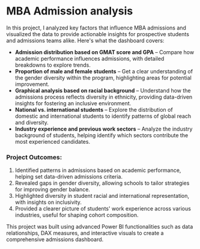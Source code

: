 # MBA Admission analysis

In this project, I analyzed key factors that influence MBA admissions and visualized the data to provide actionable insights for prospective students and admissions teams alike. Here's what the dashboard covers:

* **Admission distribution based on GMAT score and GPA** – Compare how academic performance influences admissions, with detailed breakdowns to explore trends.
* **Proportion of male and female students** – Get a clear understanding of the gender diversity within the program, highlighting areas for potential improvement.
* **Graphical analysis based on racial background** – Understand how the admissions process reflects diversity in ethnicity, providing data-driven insights for fostering an inclusive environment.
* **National vs. international students** – Explore the distribution of domestic and international students to identify patterns of global reach and diversity.
* **Industry experience and previous work sectors** – Analyze the industry background of students, helping identify which sectors contribute the most experienced candidates.

### Project Outcomes:
1. Identified patterns in admissions based on academic performance, helping set data-driven admissions criteria.
2. Revealed gaps in gender diversity, allowing schools to tailor strategies for improving gender balance.
3. Highlighted diversity in student racial and international representation, with insights on inclusivity.
4. Provided a clearer picture of students' work experience across various industries, useful for shaping cohort composition.

This project was built using advanced Power BI functionalities such as data relationships, DAX measures, and interactive visuals to create a comprehensive admissions dashboard.
